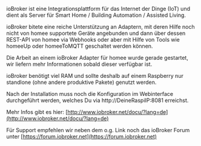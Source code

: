 ioBroker ist eine Integrationsplattform für das Internet der Dinge (IoT) und dient als Server für Smart Home / Building Automation / Assisted Living.

ioBroker bitete eine reiche Unterstützung an Adaptern, mit deren Hilfe noch nicht von homee supportete Geräte angebunden und dann über dessen REST-API von homee via Webhooks oder aber mit Hilfe von Tools wie homeeUp oder homeeToMQTT geschaltet werden können.

Die Arbeit an einem ioBroker Adapter für homee wurde gerade gestartet, wir liefern mehr Informationen sobald dieser verfügbar ist.

ioBroker benötigt viel RAM und sollte deshalb auf einem Raspberry nur standlone (ohne andere produktive Pakete) genutzt werden.

Nach der Installation muss noch die Konfiguration im Webinterface durchgeführt werden, welches Du via http://DeineRaspiIP:8081 erreichst.

Mehr Infos gibt es hier: [http://www.iobroker.net/docu/?lang=de](http://www.iobroker.net/docu/?lang=de)

Für Support empfehlen wir neben dem o.g. Link noch das ioBroker Forum unter [https://forum.iobroker.net](https://forum.iobroker.net)
